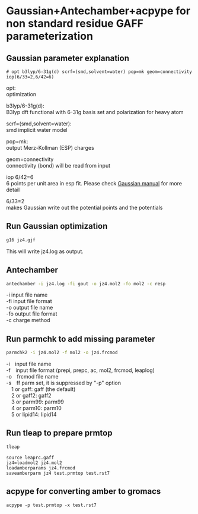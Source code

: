 # Gaussian+Antechamber+acpype for non standard residue GAFF parameterization  

## Gaussian parameter explanation
```
# opt b3lyp/6-31g(d) scrf=(smd,solvent=water) pop=mk geom=connectivity iop(6/33=2,6/42=6)
```
opt:  
optimization  

b3lyp/6-31g(d):  
B3lyp dft functional with 6-31g basis set and polarization for heavy atom  

scrf=(smd,solvent=water):  
smd implicit water model  

pop=mk:  
output Merz-Kollman (ESP) charges  

geom=connectivity  
connectivity (bond) will be read from input  

iop
6/42=6  
6 points per unit area in esp fit. Please check [Gaussian manual](https://gaussian.com/overlay6/#iop_(6/42)) for more detail  

6/33=2  
makes Gaussian write out the potential points and the potentials  

## Run Gaussian optimization
```bash
g16 jz4.gjf
```
This will write jz4.log as output.  

## Antechamber
```bash
antechamber -i jz4.log -fi gout -o jz4.mol2 -fo mol2 -c resp
```

-i input file name  
-fi input file format  
-o output file name  
-fo output file format  
-c charge method  

## Run parmchk to add missing parameter
```bash
parmchk2 -i jz4.mol2 -f mol2 -o jz4.frcmod
```
-i input file name  
-f input file format (prepi, prepc, ac, mol2, frcmod, leaplog)  
-o frcmod file name  
-s ff parm set, it is suppressed by "-p" option  
 1 or gaff:    gaff (the default)  
 2 or gaff2:   gaff2  
 3 or parm99:  parm99  
 4 or parm10:  parm10  
 5 or lipid14: lipid14  

## Run tleap to prepare prmtop
```bash
tleap
```
```tleap
source leaprc.gaff
jz4=loadmol2 jz4.mol2
loadamberparams jz4.frcmod
saveamberparm jz4 test.prmtop test.rst7
```

## acpype for converting amber to gromacs
```
acpype -p test.prmtop -x test.rst7
```